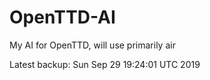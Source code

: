 # OpenTTD-AI
My AI for OpenTTD, will use primarily air

Latest backup: Sun Sep 29 19:24:01 UTC 2019

